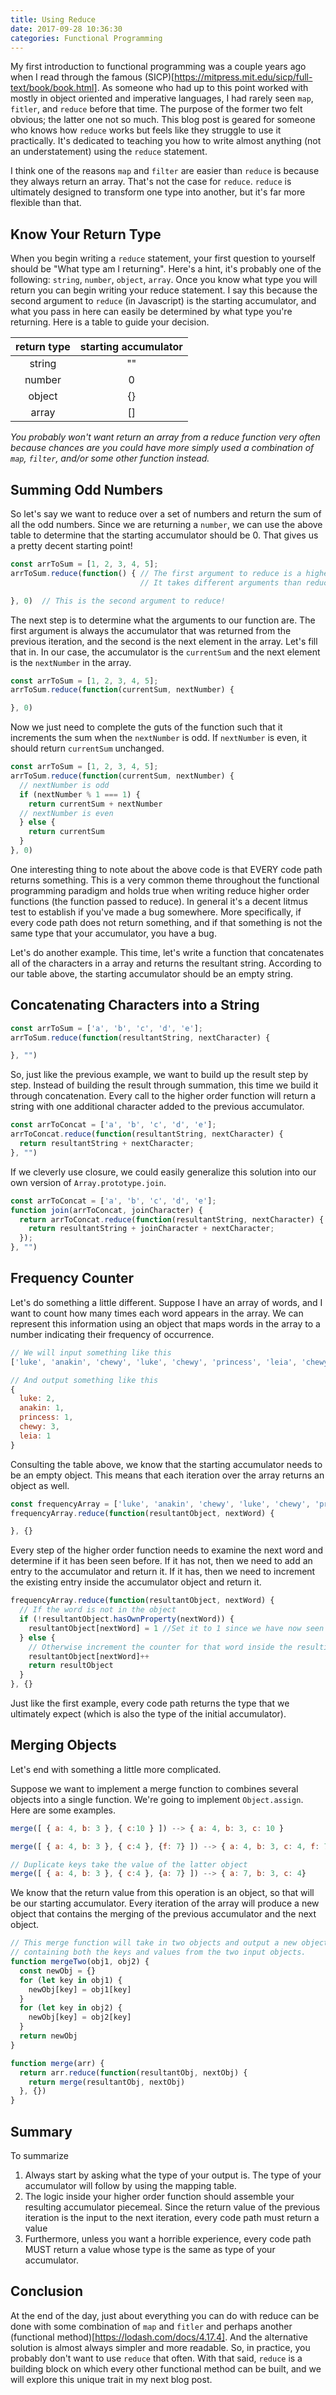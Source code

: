 ```yaml
---
title: Using Reduce
date: 2017-09-28 10:36:30
categories: Functional Programming
---
```


My first introduction to functional programming was a couple years ago when I read through the famous (SICP)[https://mitpress.mit.edu/sicp/full-text/book/book.html]. As someone who had up to this point worked with mostly in object oriented and imperative languages, I had rarely seen `map`, `fitler`, and `reduce` before that time. The purpose of the former two felt obvious; the latter one not so much. This blog post is geared for someone who knows how `reduce` works but feels like they struggle to use it practically. It's dedicated to teaching you how to write almost anything (not an understatement) using the `reduce` statement.

I think one of the reasons `map` and `filter` are easier than `reduce` is because they always return an array. That's not the case for `reduce`. `reduce` is ultimately designed to transform one type into another, but it's far more flexible than that.

## Know Your Return Type

When you begin writing a `reduce` statement, your first question to yourself should be "What type am I returning". Here's a hint, it's probably one of the following: `string`, `number`, `object`, `array`. Once you know what type you will return you can begin writing your reduce statement. I say this because the second argument to `reduce` (in Javascript) is the starting accumulator, and what you pass in here can easily be determined by what type you're returning. Here is a table to guide your decision.

| return type | starting accumulator |
|:-----------:|:--------------------:|
| string |  "" |
| number | 0 |
| object | {} |
| array | [] |

_You probably won't want return an array from a reduce function very often because chances are you could have more simply used a combination of `map`, `filter`, and/or some other function instead._

## Summing Odd Numbers

So let's say we want to reduce over a set of numbers and return the sum of all the odd numbers. Since we are returning a `number`, we can use the above table to determine that the starting accumulator should be 0. That gives us a pretty decent starting point!

```js
const arrToSum = [1, 2, 3, 4, 5];
arrToSum.reduce(function() { // The first argument to reduce is a higher order function.
                             // It takes different arguments than reduce

}, 0)  // This is the second argument to reduce!
```
The next step is to determine what the arguments to our function are. The first argument is always the accumulator that was returned from the previous iteration, and the second is the next element in the array. Let's fill that in. In our case, the accumulator is the `currentSum` and the next element is the `nextNumber` in the array.

```js
const arrToSum = [1, 2, 3, 4, 5];
arrToSum.reduce(function(currentSum, nextNumber) {

}, 0)
```

Now we just need to complete the guts of the function such that it increments the sum when the `nextNumber` is odd. If `nextNumber` is even, it should return `currentSum` unchanged.

```js
const arrToSum = [1, 2, 3, 4, 5];
arrToSum.reduce(function(currentSum, nextNumber) {
  // nextNumber is odd
  if (nextNumber % 1 === 1) {
    return currentSum + nextNumber
  // nextNumber is even
  } else {
    return currentSum
  }
}, 0)
```

One interesting thing to note about the above code is that EVERY code path returns something. This is a very common theme throughout the functional programming paradigm and holds true when writing reduce higher order functions (the function passed to reduce). In general it's a decent litmus test to establish if you've made a bug somewhere. More specifically, if every code path does not return something, and if that something is not the same type that your accumulator, you have a bug.

Let's do another example. This time, let's write a function that concatenates all of the characters in a array and returns the resultant string. According to our table above, the starting accumulator should be an empty string.

## Concatenating Characters into a String

```js
const arrToSum = ['a', 'b', 'c', 'd', 'e'];
arrToSum.reduce(function(resultantString, nextCharacter) {

}, "")
```

So, just like the previous example, we want to build up the result step by step. Instead of building the result through summation, this time we build it through concatenation. Every call to the higher order function will return a string with one additional character added to the previous accumulator.

```js
const arrToConcat = ['a', 'b', 'c', 'd', 'e'];
arrToConcat.reduce(function(resultantString, nextCharacter) {
  return resultantString + nextCharacter;
}, "")
```

If we cleverly use closure, we could easily generalize this solution into our own version of `Array.prototype.join`.

```js
const arrToConcat = ['a', 'b', 'c', 'd', 'e'];
function join(arrToConcat, joinCharacter) {
  return arrToConcat.reduce(function(resultantString, nextCharacter) {
    return resultantString + joinCharacter + nextCharacter;
  });
}, "")
```

## Frequency Counter

Let's do something a little different. Suppose I have an array of words, and I want to count how many times each word appears in the array. We can represent this information using an object that maps words in the array to a number indicating their frequency of occurrence.

```js
// We will input something like this
['luke', 'anakin', 'chewy', 'luke', 'chewy', 'princess', 'leia', 'chewy'] ->

// And output something like this
{
  luke: 2,
  anakin: 1,
  princess: 1,
  chewy: 3,
  leia: 1
}
```

Consulting the table above, we know that the starting accumulator needs to be an empty object. This means that each iteration over the array returns an object as well.

```js
const frequencyArray = ['luke', 'anakin', 'chewy', 'luke', 'chewy', 'princess', 'leia', 'chewy'];
frequencyArray.reduce(function(resultantObject, nextWord) {

}, {}
```

Every step of the higher order function needs to examine the next word and determine if it has been seen before. If it has not, then we need to add an entry to the accumulator and return it. If it has, then we need to increment the existing entry inside the accumulator object and return it.

```js
frequencyArray.reduce(function(resultantObject, nextWord) {
  // If the word is not in the object
  if (!resultantObject.hasOwnProperty(nextWord)) {
    resultantObject[nextWord] = 1 //Set it to 1 since we have now seen the word 1 time.
  } else {
    // Otherwise increment the counter for that word inside the resulting object
    resultantObject[nextWord]++
    return resultObject
  }
}, {}
```

Just like the first example, every code path returns the type that we ultimately expect (which is also the type of the initial accumulator).

## Merging Objects
Let's end with something a little more complicated.

Suppose we want to implement a merge function to combines several objects into a single function. We're going to implement `Object.assign`. Here are some examples.

```js
merge([ { a: 4, b: 3 }, { c:10 } ]) --> { a: 4, b: 3, c: 10 }

merge([ { a: 4, b: 3 }, { c:4 }, {f: 7} ]) --> { a: 4, b: 3, c: 4, f: 7}

// Duplicate keys take the value of the latter object
merge([ { a: 4, b: 3 }, { c:4 }, {a: 7} ]) --> { a: 7, b: 3, c: 4}
```

We know that the return value from this operation is an object, so that will be our starting accumulator. Every iteration of the array will produce a new object that contains the merging of the previous accumulator and the next object.

```js
// This merge function will take in two objects and output a new object
// containing both the keys and values from the two input objects.
function mergeTwo(obj1, obj2) {
  const newObj = {}
  for (let key in obj1) {
    newObj[key] = obj1[key]
  }
  for (let key in obj2) {
    newObj[key] = obj2[key]
  }
  return newObj
}

function merge(arr) {
  return arr.reduce(function(resultantObj, nextObj) {
    return merge(resultantObj, nextObj)
  }, {})
}
```

## Summary

To summarize

1. Always start by asking what the type of your output is. The type of your accumulator will follow by using the mapping table.
3. The logic inside your higher order function should assemble your resulting accumulator piecemeal. Since the return value of the previous iteration is the input to the next iteration, every code path must return a value
3. Furthermore, unless you want a horrible experience, every code path MUST return a value whose type is the same as type of your accumulator.


## Conclusion
At the end of the day, just about everything you can do with reduce can be done with some combination of `map` and `fitler` and perhaps another (functional method)[https://lodash.com/docs/4.17.4]. And the alternative solution is almost always simpler and more readable. So, in practice, you probably don't want to use `reduce` that often. With that said, `reduce` is a building block on which every other functional method can be built, and we will explore this unique trait in my next blog post.